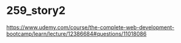# 259_story2

https://www.udemy.com/course/the-complete-web-development-bootcamp/learn/lecture/12386684#questions/11018086

